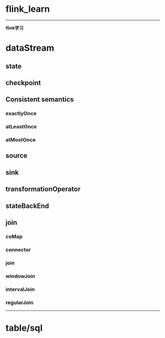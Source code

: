 # flink_learn

*****
**flink学习**

# dataStream
## state

## checkpoint

## Consistent semantics
### exactlyOnce
### atLeastOnce
### atMostOnce

## source

## sink

## transformationOperator

## stateBackEnd

## join
### coMap
### connector
### join
### windowJoin
### intervalJoin
### regularJoin


**********
# table/sql
